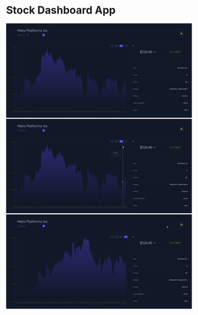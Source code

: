 # Stock Dashboard App

<img src="./src/assets/search.gif" />
<img src="./src/assets/date-filter.gif" />
<img src="./src/assets/theme.gif" />
